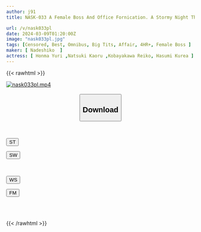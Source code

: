 ```yaml
---
author: j91
title: NASK-033 A Female Boss And Office Fornication. A Stormy Night That Upset The Rationality Of A Dull Subordinate And A Career Woman. 4 People, 240 Minutes.

url: /v/nask033pl
date: 2024-03-09T01:20:00Z
image: "nask033pl.jpg"
tags: [Censored, Best, Omnibus, Big Tits, Affair, 4HR+, Female Boss	]
maker: [ Nadeshiko  ]
actress: [ Honma Yuri ,Natsuki Kaoru ,Kobayakawa Reiko, Hasumi Kurea ]
---
```



{{< rawhtml >}}

<div class="video" data-videoid="rd0qpkLxQAhb1eo">
    <a href="javascript:;">
        <img src="/v/nask033pl/nask033pl.jpg" width="WIDTH" height="HEIGHT" alt="nask033pl.mp4" loading="lazy">
    </a>
</div>

<script type="text/javascript" src="https://j91.asia/asset/on-demand-st.js"></script>

<br>
  <link rel="stylesheet" href="https://j91.asia/asset/bs5.css">
  
  <center>
  <button class="btn btn-primary" type="button" data-bs-toggle="collapse" data-bs-target=".multi-collapse" aria-expanded="false" aria-controls="multiCollapseExample1 multiCollapseExample2"><h2>Download</h2></button></center>
</p>
<div class="row">
  <div class="col">
    <div class="collapse multi-collapse" id="multiCollapseExample1">
      <div class="card card-body">
	      	      <br>
<div class="buttons">  
<p><a href="https://streamtape.to/v/rd0qpkLxQAhb1eo" target="_blank"><button class="btn-hover color-3"><i class="fa fa-download"></i> ST</button></a></p>
<p><a href="https://cdnwish.com/tyex2eie252d" target="_blank"><button class="btn-hover color-2"><i class="fa fa-download"></i> SW</button></a></p></div>
    </div>
  </div>
</div>
  <div class="col">
    <div class="collapse multi-collapse" id="multiCollapseExample2">
      <div class="card card-body">
	      <br>
<div class="buttons">
<p><a href="javascript:;"><button class="btn-hover color-9"><i class="fa fa-download"></i> WS</button></a></p>
<p><a href="javascript:;"><button class="btn-hover color-8"><i class="fa fa-download"></i> FM</button></a></p></div>
<br><br>
      </div>
    </div>
  </div>
</div>

{{< /rawhtml >}}